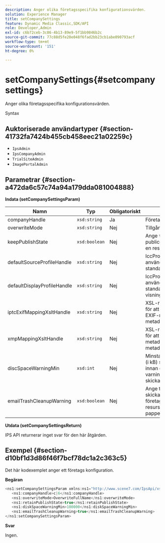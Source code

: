 ```yaml
---
description: Anger olika företagsspecifika konfigurationsvärden.
solution: Experience Manager
title: setCompanySettings
feature: Dynamic Media Classic,SDK/API
role: Developer,Admin
exl-id: c6b72ceb-3c86-4b13-89e9-5f1bb9846b2c
source-git-commit: 77c88d5fe20e048f6fad2bb23cb1abe090793acf
workflow-type: tm+mt
source-wordcount: '151'
ht-degree: 0%

---
```


# setCompanySettings{#setcompanysettings}

Anger olika företagsspecifika konfigurationsvärden.

Syntax

## Auktoriserade användartyper {#section-41732fa7424b455cb458eec21a02259c}

* `IpsAdmin`
* `IpsCompanyAdmin`
* `TrialSiteAdmin`
* `ImagePortalAdmin`

## Parametrar {#section-a472da6c57c74a94a179dda081004888}

**Indata (setCompanySettingsParam)**

| Namn | Typ | Obligatoriskt | Beskrivning |
|---|---|---|---|
| companyHandle | `xsd:string` | Ja | Företagshandtag. |
| overwriteMode | `xsd:string` | Nej | Tillgångsöverskrivningsläge. |
| keepPublishState | `xsd:boolean` | Nej | Ange `true` för att bevara publiceringstillståndet när en resurs överförs igen. |
| defaultSourceProfileHandle | `xsd:string` | Nej | IccProfile-resurs som ska användas som standardkällfärgprofil. |
| defaultDisplayProfileHandle | `xsd:string` | Nej | IccProfile-resurs som ska användas som standardprofil för visningsfärg. |
| iptcExifMappingXsltHandle | `xsd:string` | Nej | XSL-resurs som används för att mappa IPTC- och EXIF-metadata till IPS-metadatafält. |
| xmpMappingXsltHandle | `xsd:string` | Nej | XSL-resurs som används för att mappa XMP metadata till IPS-metadatafält. |
| discSpaceWarningMin | `xsd:int` | Nej | Minsta lediga diskutrymme (i kB) som är tillgängligt innan ett varningsmeddelande skickas. |
| emailTrashCleanupWarning | `xsd:boolean` | Nej | Ange till `true` om du vill skicka ett meddelande till företagsadministratörer när resurser tömts från papperskorgen. |

**Utdata (setCompanySettingsReturn)**

IPS API returnerar inget svar för den här åtgärden.

## Exempel {#section-d10bf1d3d86f46f7bcf78dc1a2c363c5}

Det här kodexemplet anger ett företags konfiguration.

**Begäran**

```java
<ns1:setCompanySettingsParam xmlns:ns1="http://www.scene7.com/IpsApi/xsd/2008-01-15">
   <ns1:companyHandle>c|6</ns1:companyHandle>
   <ns1:overwriteMode>OverwriteFullName</ns1:overwriteMode>
   <ns1:retainPublishState>true</ns1:retainPublishState>
   <ns1:diskSpaceWarningMin>100000</ns1:diskSpaceWarningMin>
   <ns1:emailTrashCleanupWarning>true</ns1:emailTrashCleanupWarning>
</ns1:setCompanySettingsParam>
```

**Svar**

Ingen.
